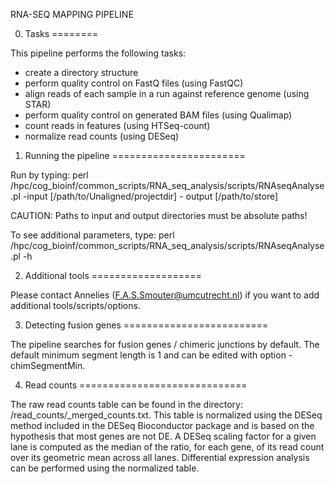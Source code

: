 RNA-SEQ MAPPING PIPELINE



0. Tasks
========

This pipeline performs the following tasks:
- create a directory structure
- perform quality control on FastQ files (using FastQC)
- align reads of each sample in a run against reference genome (using STAR)
- perform quality control on generated BAM files (using Qualimap)
- count reads in features (using HTSeq-count)
- normalize read counts (using DESeq)


1. Running the pipeline
=======================

Run by typing: 
perl /hpc/cog_bioinf/common_scripts/RNA_seq_analysis/scripts/RNAseqAnalyse.pl -input [/path/to/Unaligned/projectdir] - output [/path/to/store]

CAUTION: Paths to input and output directories must be absolute paths!

To see additional parameters, type:
perl /hpc/cog_bioinf/common_scripts/RNA_seq_analysis/scripts/RNAseqAnalyse.pl -h


2. Additional tools
===================

Please contact Annelies (F.A.S.Smouter@umcutrecht.nl) if you want to add additional tools/scripts/options.


3. Detecting fusion genes
=========================

The pipeline searches for fusion genes / chimeric junctions by default. The default minimum segment length is 1 and can be edited with option -chimSegmentMin.


4. Read counts
=============================

The raw read counts table can be found in the directory: <rundir>/read_counts/<run>_merged_counts.txt.
This table is normalized using the DESeq method included in the DESeq Bioconductor package and is based on the hypothesis that most genes are not DE.
A DESeq scaling factor for a given lane is computed as the median of the ratio, for each gene, of its read count over its geometric mean across all lanes.
Differential expression analysis can be performed using the normalized table.
